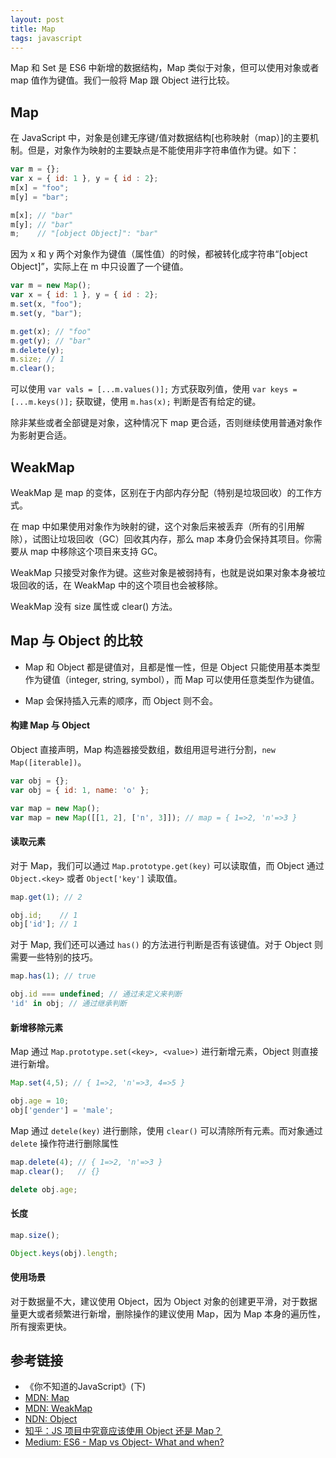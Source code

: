 ```yaml
---
layout: post
title: Map
tags: javascript
---
```

Map 和 Set 是 ES6 中新增的数据结构，Map 类似于对象，但可以使用对象或者 map 值作为键值。我们一般将 Map 跟 Object 进行比较。

## Map
在 JavaScript 中，对象是创建无序键/值对数据结构[也称映射（map）]的主要机制。但是，对象作为映射的主要缺点是不能使用非字符串值作为键。如下：
```js
var m = {};
var x = { id: 1 }, y = { id : 2};
m[x] = "foo";
m[y] = "bar";

m[x]; // "bar"
m[y]; // "bar"
m;    // "[object Object]": "bar"
```
因为 x 和 y 两个对象作为键值（属性值）的时候，都被转化成字符串“[object Object]”，实际上在 m 中只设置了一个键值。


```js
var m = new Map();
var x = { id: 1 }, y = { id : 2};
m.set(x, "foo");
m.set(y, "bar");

m.get(x); // "foo"
m.get(y); // "bar"
m.delete(y);
m.size; // 1
m.clear();
```

可以使用 `var vals = [...m.values()];` 方式获取列值，使用 `var keys = [...m.keys()];` 获取键，使用 `m.has(x);` 判断是否有给定的键。

除非某些或者全部键是对象，这种情况下 map 更合适，否则继续使用普通对象作为影射更合适。

## WeakMap
WeakMap 是 map 的变体，区别在于内部内存分配（特别是垃圾回收）的工作方式。  

在 map 中如果使用对象作为映射的键，这个对象后来被丢弃（所有的引用解除），试图让垃圾回收（GC）回收其内存，那么 map 本身仍会保持其项目。你需要从 map 中移除这个项目来支持 GC。  

WeakMap 只接受对象作为键。这些对象是被弱持有，也就是说如果对象本身被垃圾回收的话，在 WeakMap 中的这个项目也会被移除。  

WeakMap 没有 size 属性或 clear() 方法。 

## Map 与 Object 的比较
- Map 和 Object 都是键值对，且都是惟一性，但是 Object 只能使用基本类型作为键值（integer, string, symbol），而 Map 可以使用任意类型作为键值。

- Map 会保持插入元素的顺序，而 Object 则不会。

#### 构建 Map 与 Object
Object 直接声明，Map 构造器接受数组，数组用逗号进行分割，`new Map([iterable])`。
```js
var obj = {};
var obj = { id: 1, name: 'o' };

var map = new Map();
var map = new Map([[1, 2], ['n', 3]]); // map = { 1=>2, 'n'=>3 }
```

#### 读取元素
对于 Map，我们可以通过 `Map.prototype.get(key)` 可以读取值，而 Object 通过 `Object.<key>` 或者 `Object['key']` 读取值。
```js
map.get(1); // 2

obj.id;    // 1
obj['id']; // 1
```

对于 Map, 我们还可以通过 `has()` 的方法进行判断是否有该键值。对于 Object 则需要一些特别的技巧。
```js
map.has(1); // true

obj.id === undefined; // 通过未定义来判断
'id' in obj; // 通过继承判断
``` 

#### 新增移除元素
Map 通过 `Map.prototype.set(<key>, <value>)` 进行新增元素，Object 则直接进行新增。
```js
Map.set(4,5); // { 1=>2, 'n'=>3, 4=>5 }

obj.age = 10;
obj['gender'] = 'male';
```
Map 通过 `detele(key)` 进行删除，使用 `clear()` 可以清除所有元素。而对象通过 `delete` 操作符进行删除属性
```js
map.delete(4); // { 1=>2, 'n'=>3 }
map.clear();   // {}

delete obj.age; 
```

#### 长度
```js
map.size();

Object.keys(obj).length;
```

#### 使用场景
对于数据量不大，建议使用 Object，因为 Object 对象的创建更平滑，对于数据量更大或者频繁进行新增，删除操作的建议使用 Map，因为 Map 本身的遍历性，所有搜索更快。

## 参考链接
- 《你不知道的JavaScript》(下)
- [MDN: Map](https://developer.mozilla.org/en-US/docs/Web/JavaScript/Reference/Global_Objects/Map)
- [MDN: WeakMap](https://developer.mozilla.org/en-US/docs/Web/JavaScript/Reference/Global_Objects/WeakMap)
- [NDN: Object](https://developer.mozilla.org/en-US/docs/Web/JavaScript/Reference/Global_Objects/Object)
- [知乎：JS 项目中究竟应该使用 Object 还是 Map？](https://zhuanlan.zhihu.com/p/358378689)
- [Medium: ES6 - Map vs Object- What and when?](https://medium.com/front-end-weekly/es6-map-vs-object-what-and-when-b80621932373)